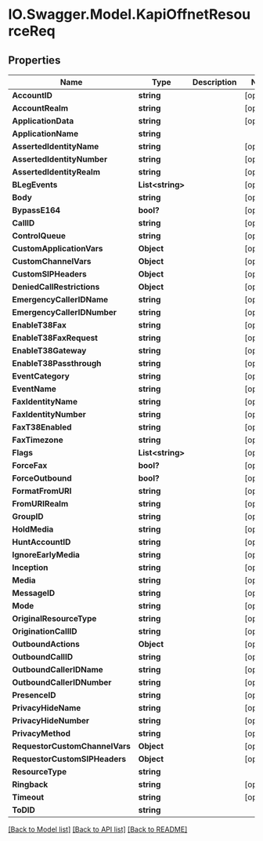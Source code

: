 # IO.Swagger.Model.KapiOffnetResourceReq
## Properties

Name | Type | Description | Notes
------------ | ------------- | ------------- | -------------
**AccountID** | **string** |  | [optional] 
**AccountRealm** | **string** |  | [optional] 
**ApplicationData** | **string** |  | [optional] 
**ApplicationName** | **string** |  | 
**AssertedIdentityName** | **string** |  | [optional] 
**AssertedIdentityNumber** | **string** |  | [optional] 
**AssertedIdentityRealm** | **string** |  | [optional] 
**BLegEvents** | **List&lt;string&gt;** |  | [optional] 
**Body** | **string** |  | [optional] 
**BypassE164** | **bool?** |  | [optional] 
**CallID** | **string** |  | [optional] 
**ControlQueue** | **string** |  | [optional] 
**CustomApplicationVars** | **Object** |  | [optional] 
**CustomChannelVars** | **Object** |  | [optional] 
**CustomSIPHeaders** | **Object** |  | [optional] 
**DeniedCallRestrictions** | **Object** |  | [optional] 
**EmergencyCallerIDName** | **string** |  | [optional] 
**EmergencyCallerIDNumber** | **string** |  | [optional] 
**EnableT38Fax** | **string** |  | [optional] 
**EnableT38FaxRequest** | **string** |  | [optional] 
**EnableT38Gateway** | **string** |  | [optional] 
**EnableT38Passthrough** | **string** |  | [optional] 
**EventCategory** | **string** |  | [optional] 
**EventName** | **string** |  | [optional] 
**FaxIdentityName** | **string** |  | [optional] 
**FaxIdentityNumber** | **string** |  | [optional] 
**FaxT38Enabled** | **string** |  | [optional] 
**FaxTimezone** | **string** |  | [optional] 
**Flags** | **List&lt;string&gt;** |  | [optional] 
**ForceFax** | **bool?** |  | [optional] 
**ForceOutbound** | **bool?** |  | [optional] 
**FormatFromURI** | **string** |  | [optional] 
**FromURIRealm** | **string** |  | [optional] 
**GroupID** | **string** |  | [optional] 
**HoldMedia** | **string** |  | [optional] 
**HuntAccountID** | **string** |  | [optional] 
**IgnoreEarlyMedia** | **string** |  | [optional] 
**Inception** | **string** |  | [optional] 
**Media** | **string** |  | [optional] 
**MessageID** | **string** |  | [optional] 
**Mode** | **string** |  | [optional] 
**OriginalResourceType** | **string** |  | [optional] 
**OriginationCallID** | **string** |  | [optional] 
**OutboundActions** | **Object** |  | [optional] 
**OutboundCallID** | **string** |  | [optional] 
**OutboundCallerIDName** | **string** |  | [optional] 
**OutboundCallerIDNumber** | **string** |  | [optional] 
**PresenceID** | **string** |  | [optional] 
**PrivacyHideName** | **string** |  | [optional] 
**PrivacyHideNumber** | **string** |  | [optional] 
**PrivacyMethod** | **string** |  | [optional] 
**RequestorCustomChannelVars** | **Object** |  | [optional] 
**RequestorCustomSIPHeaders** | **Object** |  | [optional] 
**ResourceType** | **string** |  | 
**Ringback** | **string** |  | [optional] 
**Timeout** | **string** |  | [optional] 
**ToDID** | **string** |  | 

[[Back to Model list]](../README.md#documentation-for-models) [[Back to API list]](../README.md#documentation-for-api-endpoints) [[Back to README]](../README.md)

